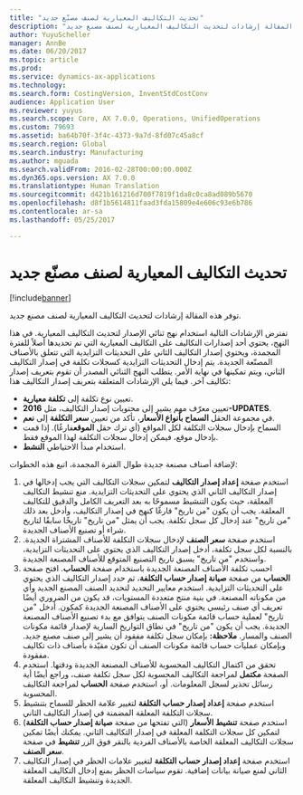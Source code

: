 ```yaml
---
title: "تحديث التكاليف المعيارية لصنف مصنّع جديد"
description: "توفر هذه المقالة إرشادات لتحديث التكاليف المعيارية لصنف مصنع جديد."
author: YuyuScheller
manager: AnnBe
ms.date: 06/20/2017
ms.topic: article
ms.prod: 
ms.service: dynamics-ax-applications
ms.technology: 
ms.search.form: CostingVersion, InventStdCostConv
audience: Application User
ms.reviewer: yuyus
ms.search.scope: Core, AX 7.0.0, Operations, UnifiedOperations
ms.custom: 79693
ms.assetid: ba64b70f-3f4c-4373-9a7d-8fd07c45a8cf
ms.search.region: Global
ms.search.industry: Manufacturing
ms.author: mguada
ms.search.validFrom: 2016-02-28T00:00:00.000Z
ms.dyn365.ops.version: AX 7.0.0
ms.translationtype: Human Translation
ms.sourcegitcommit: d421b161216d700f7819f1da8c0ca8ad089b5670
ms.openlocfilehash: d8f1b5614811faad3fda15809e4e606c93e6b786
ms.contentlocale: ar-sa
ms.lasthandoff: 05/25/2017

---
```


# <a name="update-standard-costs-for-a-new-manufactured-item"></a>تحديث التكاليف المعيارية لصنف مصنّع جديد

[!include[banner](../includes/banner.md)]


توفر هذه المقالة إرشادات لتحديث التكاليف المعيارية لصنف مصنع جديد. 

تفترض الإرشادات التالية استخدام نهج ثنائي الإصدار لتحديث التكاليف المعيارية. في هذا النهج، يحتوي أحد إصدارات التكاليف على التكاليف المعيارية التي تم تحديدها أصلاً للفترة المجمدة، ويحتوي إصدار التكاليف الثاني على التحديثات التزايدية التي تتعلق بالأصناف المصنّعة الجديدة. يتم إدخال التحديثات التزايدية كسجلات تكلفة في إصدار التكاليف الثاني، ويتم تمكينها في نهاية الأمر. يتطلب النهج الثنائي المصدر أن تقوم بتعريف إصدار تكاليف آخر. فيما يلي الإرشادات المتعلقة بتعريف إصدار التكاليف هذا:

-   تعيين نوع تكلفة إلى **تكلفة معيارية**.
-   تعيين معرّف مهم يشير إلى محتويات إصدار التكاليف، مثل **2016-UPDATES**.
-   في مجموعة الحقل **السماح بأنواع الأسعار**، تأكد من تعيين **سعر التكلفة** إلى **نعم**.
-   السماح بإدخال سجلات التكلفة لكل المواقع (أي ترك حقل **الموقع**فارغًا). إذا قمت بإدخال موقع، فيمكن إدخال سجلات التكلفة لهذا الموقع فقط.
-   استخدام مبدأ الاحتياطي **النشط**.

لإضافة أصناف مصنعة جديدة طوال الفترة المجمدة، اتبع هذه الخطوات:

1.  استخدم صفحة **إعداد إصدار التكاليف** لتمكين سجلات التكاليف التي يجب إدخالها في إصدار التكاليف الثاني الذي يحتوي على التحديثات التزايدية. منع تنشيط التكاليف المعلقة، حيث يكون التنشيط مسموحًا به بعد التعريف الكامل والدقيق للتكاليف المعلقة. يجب أن يكون "من تاريخ" فارغًا كنهج في إصدار التكاليف، وأدخل بعد ذلك "من تاريخ" عند إدخال كل سجل تكلفة. يجب أن يمثل "من تاريخ" تاريخًا سابقًا لتاريخ شراء أو تصنيع الأصناف الجديدة.
2.  استخدم صفحة **سعر الصنف** لإدخال سجلات التكلفة للأصناف المشتراة الجديدة. بالنسبة لكل سجل تكلفة، أدخل إصدار التكاليف الذي يحتوي على التحديثات التزايدية، واستخدم "من تاريخ" يسبق تاريخ التصنيع المتوقع للأصناف المصنعة الجديدة.
3.  احسب تكلفة الأصناف المصنعة الجديدة باستخدام صفحة **الحساب**. افتح صفحة **الحساب** من صفحة **صيانة إصدار حساب التكلفة‬**، ثم حدد إصدار التكاليف الذي يحتوي على التحديثات التزايدية. استخدم معايير التحديد لتحديد الصنف المصنع الجديد وأي من مكوناته المصنعة. في بنية منتج متعددة المستويات، قد يكون من الضروري أيضًا تعريف أي صنف رئيسي يحتوي على الأصناف المصنعة الجديدة كمكون. أدخل "من تاريخ" لعملية حساب قائمة مكونات الصنف يتوافق مع بدء تصنيع الأصناف المصنعة الجديدة. يجب أن يكون "من تاريخ" في نطاق التواريخ السارية لإصدار قائمة مكونات الصنف والمسار. **ملاحظة:** بإمكان سجل تكلفة مفقود أن يشير إلى صنف مصنع جديد. وبإمكان عمليات حساب قائمة مكونات الصنف‬ أن تكون مقيّدة بأصناف ذات تكاليف مفقودة.
4.  تحقق من اكتمال التكاليف المحسوبة للأصناف المصنعة الجديدة ودقتها. استخدم الصفحة **مكتمل‬** لمراجعة التكاليف المحسوبة لكل سجل تكلفة صنف، وراجع أيضًا أية رسائل تحذير لسجل المعلومات. أو، استخدم صفحة **الحساب‬** لمراجعة التكاليف المحسوبة.
5.  استخدم صفحة **إعداد إصدار حساب التكلفة‬** لتغيير علامة الحظر للسماح بتنشيط سجلات التكلفة المعلقة المضمنة في إصدار التكاليف الثاني.
6.  استخدم صفحة **تنشيط الأسعار** (التي تفتحها من صفحة **صيانة إصدار حساب التكلفة**) لتمكين كل سجلات التكلفة المعلقة في إصدار التكاليف الثاني. يمكنك أيضًا تمكين سجلات التكاليف المعلقة الخاصة بالأصناف الفردية بالنقر فوق الزر **تنشيط‬** في صفحة **سعر الصنف**.
7.  استخدم صفحة **إعداد إصدار حساب التكلفة‬** لتغيير علامات الحظر في إصدار التكاليف الثاني لمنع صيانة بيانات إضافية. تقوم سياسات الحظر بمنع إدخال التكاليف المعلقة الجديدة وتنشيط التكاليف المعلقة.





